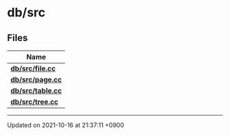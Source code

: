 

# db/src



## Files

| Name           |
| -------------- |
| **[db/src/file.cc](/Files/db/src/file.cc#file-file.cc)**  |
| **[db/src/page.cc](/Files/db/src/page.cc#file-page.cc)**  |
| **[db/src/table.cc](/Files/db/src/table.cc#file-table.cc)**  |
| **[db/src/tree.cc](/Files/db/src/tree.cc#file-tree.cc)**  |






-------------------------------

Updated on 2021-10-16 at 21:37:11 +0900
